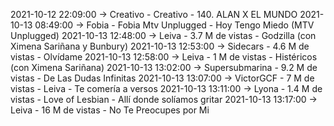 2021-10-12 22:09:00 -> Creativo - Creativo - 140. ALAN X EL MUNDO
2021-10-13 08:49:00 -> Fobia - Fobia Mtv Unplugged - Hoy Tengo Miedo (MTV Unplugged)
2021-10-13 12:48:00 -> Leiva - 3.7 M de vistas - Godzilla (con Ximena Sariñana y Bunbury)
2021-10-13 12:53:00 -> Sidecars - 4.6 M de vistas - Olvídame
2021-10-13 12:58:00 -> Leiva - 1 M de vistas - Histéricos (con Ximena Sariñana)
2021-10-13 13:02:00 -> Supersubmarina - 9.2 M de vistas - De Las Dudas Infinitas
2021-10-13 13:07:00 -> VictorGCF - 7 M de vistas - Leiva - Te comería a versos
2021-10-13 13:11:00 -> Lyona - 1.4 M de vistas - Love of Lesbian - Allí donde solíamos gritar
2021-10-13 13:17:00 -> Leiva - 16 M de vistas - No Te Preocupes por Mi
